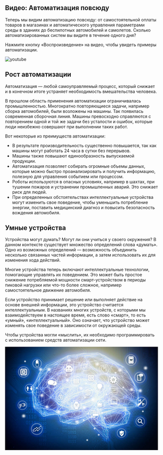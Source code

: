 <!-- 14.1.1 -->
## Видео: Автоматизация повсюду

Теперь мы видим автоматизацию повсюду: от самостоятельной оплаты товаров в магазинах и автоматического управления параметрами среды в зданиях до беспилотных автомобилей и самолетов. Сколько автоматизированных систем вы видите в течение одного дня?

Нажмите кнопку «Воспроизведение» на видео, чтобы увидеть примеры автоматизации.

![youtube](https://www.youtube.com/watch?v=nVxWyrzuaBY)

<!-- 14.1.2 -->
## Рост автоматизации

Автоматизация — любой самоуправляемый процесс, который снижает и в конечном итоге устраняет необходимость вмешательства человека.

В прошлом область применения автоматизации ограничивалась промышленностью. Многократно повторяющиеся задачи, например сборка автомобилей, были возложены на машины. Так появилась современная сборочная линия. Машины превосходно справляются с повторением одной и той же задачи без усталости и ошибок, которые люди неизбежно совершают при выполнении таких работ.

Вот некоторые из преимуществ автоматизации:

* В результате производительность существенно повышается, так как машины могут работать 24 часа в сутки без перерывов.
* Машины также повышают единообразность выпускаемой продукции.
* Автоматизация позволяет собирать огромные объемы данных, которые можно быстро проанализировать и получить информацию, полезную для управления событием или процессом.
* Роботы используются в опасных условиях, например в шахтах, при тушении пожаров и устранении промышленных аварий. Это снижает риск для людей.
* При определенных обстоятельствах интеллектуальные устройства могут изменить свое поведение, чтобы уменьшить потребление энергии, поставить медицинский диагноз и повысить безопасность вождения автомобиля.

<!-- 14.1.3 -->
## Умные устройства

Устройства могут думать? Могут ли они учиться у своего окружения? В данном контексте существует множество определений слова «думать». Одно из возможных определений — возможность объединить несколько связанных частей информации, а затем использовать их для изменения хода действий.

Многие устройства теперь включают интеллектуальные технологии, помогающие управлять их поведением. Это может быть простое снижение потребляемой мощности смарт-устройством в периоды пиковой нагрузки или что-то более сложное, например самостоятельное движение автомобиля.

Если устройство принимает решение или выполняет действие на основе внешней информации, это устройство считается интеллектуальным. В названиях многих устройств, с которыми мы взаимодействуем в настоящее время, есть слово «смарт», то есть «умный», «интеллектуальный». Оно означает, что устройство может изменять свое поведение в зависимости от окружающей среды.

Чтобы устройства могли «мыслить», их необходимо программировать с использованием средств автоматизации сети.

![](./assets/14.1.3.jpg)

<!-- 14.1.4 -->
<!-- quiz -->

